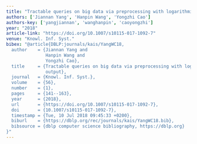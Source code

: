 ```yaml
---
title: "Tractable queries on big data via preprocessing with logarithmic-size output"
authors: ['Jiannan Yang', 'Hanpin Wang', 'Yongzhi Cao']
authors-key: ['yangjiannan', 'wanghanpin', 'caoyongzhi']
year: "2018"
article-link: "https://doi.org/10.1007/s10115-017-1092-7"
venue: "Knowl. Inf. Syst."
bibex: "@article{DBLP:journals/kais/YangWC18,
  author    = {Jiannan Yang and
               Hanpin Wang and
               Yongzhi Cao},
  title     = {Tractable queries on big data via preprocessing with logarithmic-size
               output},
  journal   = {Knowl. Inf. Syst.},
  volume    = {56},
  number    = {1},
  pages     = {141--163},
  year      = {2018},
  url       = {https://doi.org/10.1007/s10115-017-1092-7},
  doi       = {10.1007/s10115-017-1092-7},
  timestamp = {Tue, 10 Jul 2018 09:45:33 +0200},
  biburl    = {https://dblp.org/rec/journals/kais/YangWC18.bib},
  bibsource = {dblp computer science bibliography, https://dblp.org}
}"
---
```

